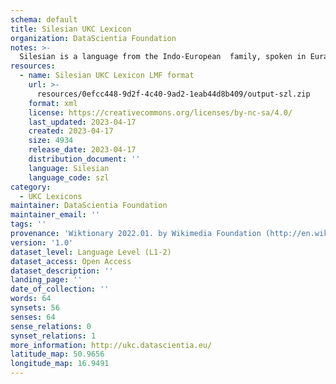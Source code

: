 ```yaml
---
schema: default
title: Silesian UKC Lexicon
organization: DataScientia Foundation
notes: >-
  Silesian is a language from the Indo-European  family, spoken in Eurasia. The UKC Lexicon of Silesian is represented as a lexico-semantic network. It consists of words, word senses, synsets, as well as sense-level and synset-level relationships.
resources:
  - name: Silesian UKC Lexicon LMF format
    url: >-
      resources/0efcc448-9d2f-4c40-9ad2-1eab44d8b409/output-szl.zip
    format: xml
    license: https://creativecommons.org/licenses/by-nc-sa/4.0/
    last_updated: 2023-04-17
    created: 2023-04-17
    size: 4934
    release_date: 2023-04-17
    distribution_document: ''
    language: Silesian
    language_code: szl
category:
  - UKC Lexicons
maintainer: DataScientia Foundation
maintainer_email: ''
tags: ''
provenance: 'Wiktionary 2022.01. by Wikimedia Foundation (http://en.wiktionary.org); CogNet 2.1 by Khuyagbaatar Batsuren, National University of Mongolia (http://cognet.ukc.disi.unitn.it); Princeton WordNet 2.1 by Princeton University (https://wordnet.princeton.edu)'
version: '1.0'
dataset_level: Language Level (L1-2)
dataset_access: Open Access
dataset_description: ''
landing_page: ''
date_of_collection: ''
words: 64
synsets: 56
senses: 64
sense_relations: 0
synset_relations: 1
more_information: http://ukc.datascientia.eu/
latitude_map: 50.9656
longitude_map: 16.9491
---
```

